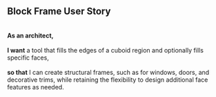 ## Block Frame User Story

<br> **As an architect,** <br>
<br>**I want** a tool that fills the edges of a cuboid region and optionally fills specific faces,<br>
<br>**so that** I can create structural frames, such as for windows, doors, and decorative trims, while retaining the flexibility to design additional face features as needed.<br>
